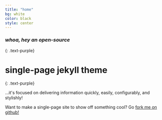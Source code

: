 ```yaml
---
title: "home"
bg: white
color: black
style: center
---
```


### *whoa, hey an open-source*
{: .text-purple}

<i class="fa fa-flask"></i>


# single-page jekyll theme
{: .text-purple}


…it's focused on delivering information quickly, easily, configurably, and stylishly!

Want to make a single-page site to show off something cool? Go [fork me on github!](https://github.com/t413/SinglePaged)
